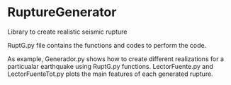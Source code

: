 # RuptureGenerator
Library to create realistic seismic rupture


RuptG.py file contains the functions and codes to perform the code.

As example, Generador.py shows how to create different realizations for a particualar earthquake using RuptG.py functions. 
LectorFuente.py and LectorFuenteTot.py plots the main features of each generated rupture.
